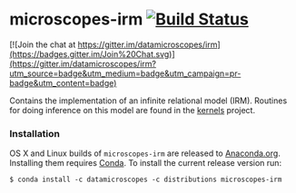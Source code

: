 # microscopes-irm [![Build Status](https://travis-ci.org/datamicroscopes/irm.svg?branch=master)](https://travis-ci.org/datamicroscopes/irm)

[![Join the chat at https://gitter.im/datamicroscopes/irm](https://badges.gitter.im/Join%20Chat.svg)](https://gitter.im/datamicroscopes/irm?utm_source=badge&utm_medium=badge&utm_campaign=pr-badge&utm_content=badge)

Contains the implementation of an infinite relational model (IRM). Routines for doing inference on this model are found in the [kernels](https://github.com/datamicroscopes/kernels) project.

### Installation

OS X and Linux builds of `microscopes-irm` are released to [Anaconda.org](https://conda.anaconda.org). Installing them requires [Conda](https://store.continuum.io/cshop/anaconda/).  To install the current release version run:

```
$ conda install -c datamicroscopes -c distributions microscopes-irm
```